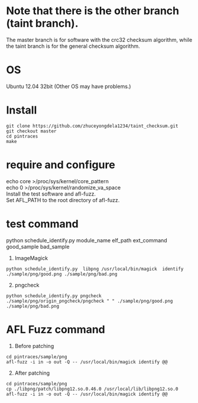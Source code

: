 # Note that there is the other branch (taint branch).   
The master branch is for software with the crc32 checksum algorithm, while the taint branch is for the general checksum algorithm.

# OS
Ubuntu 12.04 32bit (Other OS may have problems.)

# Install
```
git clone https://github.com/zhuceyongdela1234/taint_checksum.git  
git checkout master
cd pintraces  
make 
``` 

# require and configure
echo core >/proc/sys/kernel/core_pattern  
echo 0 >/proc/sys/kernel/randomize_va_space  
Install the test software and afl-fuzz.  
Set  AFL_PATH to the root directory of afl-fuzz.  
   

# test command
python schedule_identify.py  module_name elf_path ext_command good_sample bad_sample   
1. ImageMagick
``` 
python schedule_identify.py  libpng /usr/local/bin/magick  identify ./sample/png/good.png ./sample/png/bad.png
```
2. pngcheck
```
python schedule_identify.py pngcheck ./sample/png/origin_pngcheck/pngcheck " " ./sample/png/good.png ./sample/png/bad.png
```

# AFL Fuzz command
1. Before patching  
```
cd pintraces/sample/png  
afl-fuzz -i in -o out -Q -- /usr/local/bin/magick identify @@  
```
2. After patching  
```
cd pintraces/sample/png  
cp ./libpng/patch/libpng12.so.0.46.0 /usr/local/lib/libpng12.so.0    
afl-fuzz -i in -o out -Q -- /usr/local/bin/magick identify @@  
```